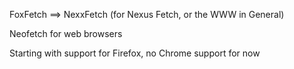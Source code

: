 FoxFetch ==> NexxFetch (for Nexus Fetch, or the WWW in General)

Neofetch for web browsers

Starting with support for Firefox, no Chrome support for now


